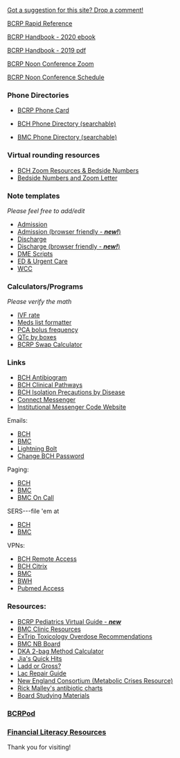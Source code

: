 [Got a suggestion for this site? Drop a comment!](https://forms.gle/cCPaitdskAdVLr1P8)

[BCRP Rapid Reference](files/BCRP_Rapid_Reference.pdf)

[BCRP Handbook - 2020 ebook](https://bcrplinks.ca/BCRP_handbook/book/)

[BCRP Handbook - 2019 pdf](files/bcrp-handbook-2019.pdf)

[BCRP Noon Conference Zoom](https://bostonchildrens.zoom.us/j/99881114271?pwd=alYrUWF6QTU4UmNrUDJ6b0h4eGoxZz09)

[BCRP Noon Conference Schedule](https://docs.google.com/spreadsheets/d/1S0arO5ojWyGS5NU7oEMJVeSgyVdNuGAZALgr3H9FG2U/edit#gid=1884716835)

### Phone Directories

- [BCRP Phone Card](files/bcrp-phone-card-20-21.pdf)

- [BCH Phone Directory (searchable)](phone/BCHPhone.html)

- [BMC Phone Directory (searchable)](phone/BMCPhone.html)

### Virtual rounding resources

- [BCH Zoom Resources & Bedside Numbers](http://web2.tch.harvard.edu/champs/mainpageS2745P83.html)
- [Bedside Numbers and Zoom Letter](https://docs.google.com/document/d/1eZf04_Ab5LJzAUF_icibPcpI8ElCuMkbqwejOhnAtkY/edit?usp=sharing)

### Note templates

*Please feel free to add/edit*

- [Admission](https://bit.ly/bcrpadmission)
- [Admission (browser friendly - ***new!***)](templates/InptAdmission.html)
- [Discharge](https://bit.ly/bcrpdischarge)
- [Discharge (browser friendly - ***new!***)](templates/InptDischarge.html)
- [DME Scripts](https://bit.ly/bcrpdme)
- [ED & Urgent Care](https://bit.ly/bcrpedurgent)
- [WCC](https://bit.ly/bcrpwcc)

### Calculators/Programs

*Please verify the math*

- [IVF rate](calcs/ivf.html)
- [Meds list formatter](calcs/meds.html)
- [PCA bolus frequency](calcs/pca.html)
- [QTc by boxes](calcs/qtc.html)
- [BCRP Swap Calculator](calcs/swap_calc.html)

### Links

- [BCH Antibiogram](https://bchfit.tch.harvard.edu/)
- [BCH Clinical Pathways](https://bchfit.tch.harvard.edu/clinical-pathways/www/index.html#/home)
- [BCH Isolation Precautions by Disease](http://chbshare.chboston.org/elibrary/ptsvc/tools/ref/refipc/refipc/ref_ic_prec_by_disease.doc)
- [Connect Messenger](https://communication.careawareconnect.com)
- [Institutional Messenger Code Website](http://web2.tch.harvard.edu/connect/mainpageS3165P6.html)

Emails:
- [BCH](http://outlook.com/owa/chboston.org)
- [BMC](https://mail.bmc.org)
- [Lightning Bolt](https://s2.lightning-bolt.com)
- [Change BCH Password](https://accessmanager.chboston.org/AccessOptions/HTML/LandingPages/RemoteAccessManager.asp)

Paging:
- [BCH](https://chpage.tch.harvard.edu/webxchange)
- [BMC](https://directory.bmc.org/webxchange/)
- [BMC On Call](http://oncall.bmc.org/)

SERS---file 'em at 
- [BCH](http://sersmsprod.chboston.org/RL6_Prod/Homecenter/Client/Login.aspx?ReturnUrl=%2fRL6_PROD%2f)
- [BMC](https://rl.bmc.org/RL_BMC_Prod/)

VPNs:
- [BCH Remote Access](https://myapps.childrens.harvard.edu/vpn/index.html)
- [BCH Citrix](https://ctxaccess.mybmc.org)
- [BMC](https://ctxaccess.mybmc.org/)
- [BWH](https://workspace.partners.org/vpn/index.html)
- [Pubmed Access](https://pubmed.ncbi.nlm.nih.gov/?otool=machhlib,hulib)

### Resources:

- [BCRP Pediatrics Virtual Guide - ***new***](https://docs.google.com/document/d/13Havj_UIoQzBl0G_e2WRiDuZpCVIfpZAq0P-vN5E7iU/edit)
- [BMC Clinic Resources](https://docs.google.com/document/d/1fKMJqRPYKDcch9WPT2txDJf1stmheE13dhnxrd0CMlY/edit?usp=sharing)
- [ExTrip Toxicology Overdose Recommendations](https://www.extrip-workgroup.org/)
- [BMC NB Board](files/bmc-ward-board.jpeg)
- [DKA 2-bag Method Calculator](http://chbshare.chboston.org/elibrary/ptsvc/tools/ref/pcmref/pcmref/ref_pharm_DKA_rate_calculator.xlsx)
- [Jia's Quick Hits](https://www.dropbox.com/sh/0ch5lfyelxu2v8r/AAAs4bK_pqlr0FpEw8LoC4dCa?dl=0&lst=)
- [Ladd or Gross?](files/ladd-gross.jpeg)
- [Lac Repair Guide](files/laceration-repair-guide.pdf)
- [New England Consortium (Metabolic Crises Resource)](https://newenglandconsortium.org/for-professionals)
- [Rick Malley's antibiotic charts](https://static1.squarespace.com/static/55c666c9e4b08b99adb9cf05/t/59242fadbe6594d8a0b3825c/1495543725984/Antibiotic+Coverage+Charts.pdf)
- [Board Studying Materials](https://drive.google.com/drive/folders/1zlT04TwttbaB2C2MKOrPrw7CS_Sns8FT?usp=sharing)

### [BCRPod](./bcrpod.md)

### [Financial Literacy Resources](https://drive.google.com/drive/folders/1h4mqeOOYy6D52pZikoVrU8_HTQXpF5d2?usp=sharing)

Thank you for visiting!
